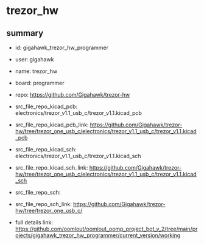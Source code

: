 # trezor_hw
 
## summary 
* id: gigahawk_trezor_hw_programmer
* user: gigahawk
* name: trezor_hw
* board: programmer
* repo: https://github.com/Gigahawk/trezor-hw
* src_file_repo_kicad_pcb: electronics/trezor_v1.1_usb_c/trezor_v1.1.kicad_pcb
* src_file_repo_kicad_pcb_link: https://github.com/Gigahawk/trezor-hw/tree/trezor_one_usb_c/electronics/trezor_v1.1_usb_c/trezor_v1.1.kicad_pcb
* src_file_repo_kicad_sch: electronics/trezor_v1.1_usb_c/trezor_v1.1.kicad_sch
* src_file_repo_kicad_sch_link: https://github.com/Gigahawk/trezor-hw/tree/trezor_one_usb_c/electronics/trezor_v1.1_usb_c/trezor_v1.1.kicad_sch

* src_file_repo_sch: 
* src_file_repo_sch_link: https://github.com/Gigahawk/trezor-hw/tree/trezor_one_usb_c/
* full details link: https://github.com/oomlout/oomlout_oomp_project_bot_v_2/tree/main/projects/gigahawk_trezor_hw_programmer/current_version/working  







